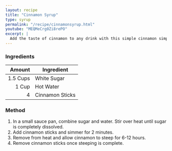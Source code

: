 ```yaml
---
layout: recipe
title: "Cinnamon Syrup"
type: syrup
permalink: "/recipe/cinnamonsyrup.html"
youtube: "MEQMeCrg0Zi8rePO"
excerpt: |
  Add the taste of cinnamon to any drink with this simple cinnamon simple syrup recipe. It's easy and the long infusion creates a wonderful spiced flavor.
---
```


### Ingredients

|   Amount | Ingredient      |
| -------: | --------------- |
| 1.5 Cups | White Sugar     |
|    1 Cup | Hot Water       |
|        4 | Cinnamon Sticks |

### Method

1. In a small sauce pan, combine sugar and water. Stir over heat until sugar is completely dissolved.
2. Add cinnamon sticks and simmer for 2 minutes.
3. Remove from heat and allow cinnamon to steep for 6-12 hours.
4. Remove cinnamon sticks once steeping is complete.
